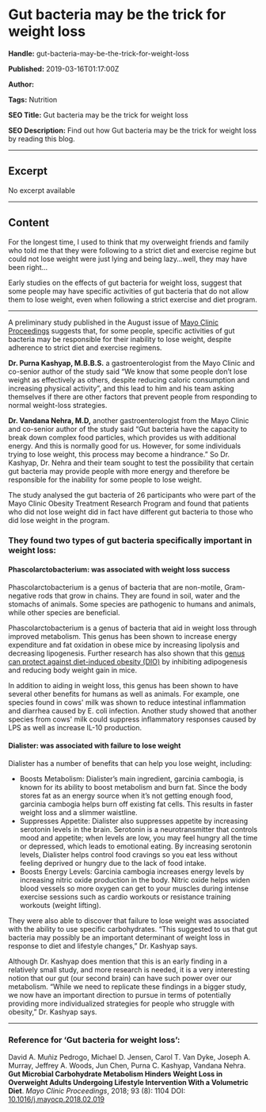 # Gut bacteria may be the trick for weight loss

**Handle:** gut-bacteria-may-be-the-trick-for-weight-loss

**Published:** 2019-03-16T01:17:00Z

**Author:**  

**Tags:** Nutrition

**SEO Title:** Gut bacteria may be the trick for weight loss

**SEO Description:** Find out how Gut bacteria may be the trick for weight loss by reading this blog.

---

## Excerpt

No excerpt available

---

## Content

For the longest time, I used to think that my overweight friends and family who told me that they were following to a strict diet and exercise regime but could not lose weight were just lying and being lazy…well, they may have been right…

Early studies on the effects of gut bacteria for weight loss, suggest that some people may have specific activities of gut bacteria that do not allow them to lose weight, even when following a strict exercise and diet program.

---

A preliminary study published in the August issue of [Mayo Clinic Proceedings](https://www.mayoclinicproceedings.org/) suggests that, for some people, specific activities of gut bacteria may be responsible for their inability to lose weight, despite adherence to strict diet and exercise regimens.

**Dr. Purna Kashyap, M.B.B.S.** a gastroenterologist from the Mayo Clinic and co-senior author of the study said “We know that some people don’t lose weight as effectively as others, despite reducing caloric consumption and increasing physical activity”, and this lead to him and his team asking themselves if there are other factors that prevent people from responding to normal weight-loss strategies.

**Dr. Vandana Nehra, M.D,** another gastroenterologist from the Mayo Clinic and co-senior author of the study said “Gut bacteria have the capacity to break down complex food particles, which provides us with additional energy. And this is normally good for us. However, for some individuals trying to lose weight, this process may become a hindrance.” So Dr. Kashyap, Dr. Nehra and their team sought to test the possibility that certain gut bacteria may provide people with more energy and therefore be responsible for the inability for some people to lose weight.

The study analysed the gut bacteria of 26 participants who were part of the Mayo Clinic Obesity Treatment Research Program and found that patients who did not lose weight did in fact have different gut bacteria to those who did lose weight in the program.

### They found two types of gut bacteria specifically important in weight loss:

#### **Phascolarctobacterium**: was associated with weight loss success

Phascolarctobacterium is a genus of bacteria that are non-motile, Gram-negative rods that grow in chains. They are found in soil, water and the stomachs of animals. Some species are pathogenic to humans and animals, while other species are beneficial.

Phascolarctobacterium is a genus of bacteria that aid in weight loss through improved metabolism. This genus has been shown to increase energy expenditure and fat oxidation in obese mice by increasing lipolysis and decreasing lipogenesis. Further research has also shown that this [genus can protect against diet-induced obesity (DIO)](https://www.sciencedirect.com/topics/nursing-and-health-professions/diet-induced-obesity) by inhibiting adipogenesis and reducing body weight gain in mice.

In addition to aiding in weight loss, this genus has been shown to have several other benefits for humans as well as animals. For example, one species found in cows' milk was shown to reduce intestinal inflammation and diarrhea caused by E. coli infection. Another study showed that another species from cows' milk could suppress inflammatory responses caused by LPS as well as increase IL-10 production.

#### **Dialister**: was associated with failure to lose weight

Dialister has a number of benefits that can help you lose weight, including:

- Boosts Metabolism: Dialister’s main ingredient, garcinia cambogia, is known for its ability to boost metabolism and burn fat. Since the body stores fat as an energy source when it’s not getting enough food, garcinia cambogia helps burn off existing fat cells. This results in faster weight loss and a slimmer waistline.
- Suppresses Appetite: Dialister also suppresses appetite by increasing serotonin levels in the brain. Serotonin is a neurotransmitter that controls mood and appetite; when levels are low, you may feel hungry all the time or depressed, which leads to emotional eating. By increasing serotonin levels, Dialister helps control food cravings so you eat less without feeling deprived or hungry due to the lack of food intake.
- Boosts Energy Levels: Garcinia cambogia increases energy levels by increasing nitric oxide production in the body. Nitric oxide helps widen blood vessels so more oxygen can get to your muscles during intense exercise sessions such as cardio workouts or resistance training workouts (weight lifting).

They were also able to discover that failure to lose weight was associated with the ability to use specific carbohydrates. “This suggested to us that gut bacteria may possibly be an important determinant of weight loss in response to diet and lifestyle changes,” Dr. Kashyap says.

Although Dr. Kashyap does mention that this is an early finding in a relatively small study, and more research is needed, it is a very interesting notion that our gut (our second brain) can have such power over our metabolism. “While we need to replicate these findings in a bigger study, we now have an important direction to pursue in terms of potentially providing more individualized strategies for people who struggle with obesity,” Dr. Kashyap says.

---

### Reference for ‘Gut bacteria for weight loss’:

David A. Muñiz Pedrogo, Michael D. Jensen, Carol T. Van Dyke, Joseph A. Murray, Jeffrey A. Woods, Jun Chen, Purna C. Kashyap, Vandana Nehra. **Gut Microbial Carbohydrate Metabolism Hinders Weight Loss in Overweight Adults Undergoing Lifestyle Intervention With a Volumetric Diet**. *Mayo Clinic Proceedings*, 2018; 93 (8): 1104 DOI: [10.1016/j.mayocp.2018.02.019](http://dx.doi.org/10.1016/j.mayocp.2018.02.019)

